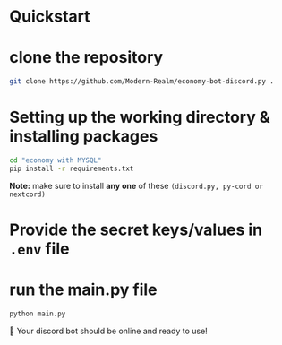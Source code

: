 # Quickstart

# clone the repository

```sh
git clone https://github.com/Modern-Realm/economy-bot-discord.py .
```

# Setting up the working directory & installing packages

```sh
cd "economy with MYSQL"
pip install -r requirements.txt
```

**Note:** make sure to install **any one** of these `(discord.py, py-cord or nextcord)` 

# Provide the secret keys/values in `.env` file

# run the main.py file

```sh
python main.py
```

🎉 Your discord bot should be online and ready to use!
